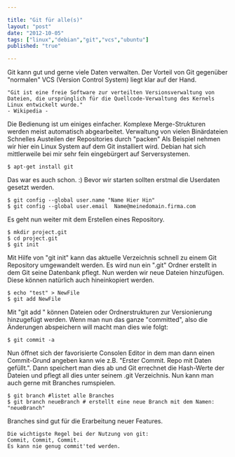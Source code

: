 ```yaml
---

title: "Git für alle(s)"
layout: "post"
date: "2012-10-05"
tags: ["linux","debian","git","vcs","ubuntu"]
published: "true"

---
```


Git kann gut und gerne viele Daten verwalten.
Der Vorteil von Git gegenüber "normalen" VCS (Version Control System) liegt klar auf der Hand.

<!--more-->

```
"Git ist eine freie Software zur verteilten Versionsverwaltung von Dateien, die ursprünglich für die Quellcode-Verwaltung des Kernels Linux entwickelt wurde."
- Wikipedia -
```

Die Bedienung ist um einiges einfacher.
Komplexe Merge-Strukturen werden meist automatisch abgearbeitet.
Verwaltung von vielen Binärdateien
Schnelles Austeilen der Repositories durch "packen"
 Als Beispiel nehmen wir hier ein Linux System auf dem Git installiert wird.
Debian hat sich mittlerweile bei mir sehr fein eingebürgert auf Serversystemen.
```
$ apt-get install git
```
Das war es auch schon. :)
Bevor wir starten sollten erstmal die Userdaten gesetzt werden.
```
$ git config --global user.name "Name Hier Hin"
$ git config --global user.email  Name@meinedomain.firma.com
```
Es geht nun weiter mit dem Erstellen eines Repository.
```
$ mkdir project.git
$ cd project.git
$ git init
```
Mit Hilfe von "git init" kann das aktuelle Verzeichnis schnell zu einem Git Repository umgewandelt werden. Es wird nun ein ".git" Ordner erstellt in dem Git seine Datenbank pflegt.
Nun werden wir neue Dateien hinzufügen. Diese können natürlich auch hineinkopiert werden.
```
$ echo "test" > NewFile
$ git add NewFile
```
Mit "git add " können Dateien oder Ordnerstrukturen zur Versionierung hinzugefügt werden. Wenn man nun das ganze "committed", also die Änderungen abspeichern will macht man dies wie folgt:
```
$ git commit -a
```
Nun öffnet sich der favorisierte Consolen Editor in dem man dann einen Commit-Grund angeben kann wie z.B. "Erster Commit. Repo mit Daten gefüllt.". Dann speichert man dies ab und Git errechnet die Hash-Werte der Dateien und pflegt all dies unter seinem .git Verzeichnis.
Nun kann man auch gerne mit Branches rumspielen.
```
$ git branch #listet alle Branches
$ git branch neueBranch # erstellt eine neue Branch mit dem Namen: "neueBranch"
```
Branches sind gut für die Erarbeitung neuer Features.

```
Die wichtigste Regel bei der Nutzung von git:
Commit, Commit, Commit.
Es kann nie genug commit'ted werden.
```
